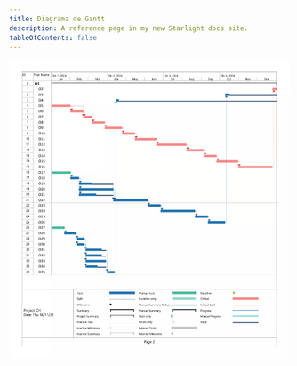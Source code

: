 ```yaml
---
title: Diagrama de Gantt
description: A reference page in my new Starlight docs site.
tableOfContents: false
---
```


![arbol de objetivos](../../../assets/diagrama-gantt.webp)
